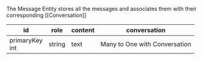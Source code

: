 The Message Entity stores all the messages and associates them with their corresponding [[Conversation]]

| id                | role   | content | conversation                  |
| ----------------- | ------ | ------- | ----------------------------- |
| primaryKey<br>int | string | text    | Many to One with Conversation |
